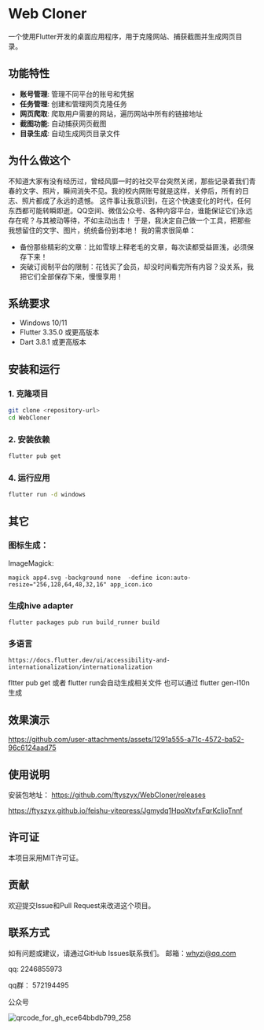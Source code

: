# Web Cloner

一个使用Flutter开发的桌面应用程序，用于克隆网站、捕获截图并生成网页目录。

## 功能特性

- **账号管理**: 管理不同平台的账号和凭据
- **任务管理**: 创建和管理网页克隆任务
- **网页爬取**:  爬取用户需要的网站，遍历网站中所有的链接地址
- **截图功能**: 自动捕获网页截图 
- **目录生成**: 自动生成网页目录文件

## 为什么做这个
不知道大家有没有经历过，曾经风靡一时的社交平台突然关闭，那些记录着我们青春的文字、照片，瞬间消失不见。我的校内网账号就是这样，关停后，所有的日志、照片都成了永远的遗憾。
这件事让我意识到，在这个快速变化的时代，任何东西都可能转瞬即逝。QQ空间、微信公众号、各种内容平台，谁能保证它们永远存在呢？与其被动等待，不如主动出击！
于是，我决定自己做一个工具，把那些我想留住的文字、图片，统统备份到本地！
我的需求很简单：

- 备份那些精彩的文章：比如雪球上释老毛的文章，每次读都受益匪浅，必须保存下来！
- 突破订阅制平台的限制：花钱买了会员，却没时间看完所有内容？没关系，我把它们全部保存下来，慢慢享用！

## 系统要求

- Windows 10/11
- Flutter 3.35.0 或更高版本
- Dart 3.8.1 或更高版本

## 安装和运行

### 1. 克隆项目

```bash
git clone <repository-url>
cd WebCloner
```

### 2. 安装依赖

```bash
flutter pub get
```

### 4. 运行应用

```bash
flutter run -d windows
```


## 其它 

### 图标生成：

ImageMagick:

```
magick app4.svg -background none  -define icon:auto-resize="256,128,64,48,32,16" app_icon.ico
```

### 生成hive adapter

```
flutter packages pub run build_runner build

```

### 多语言

```
https://docs.flutter.dev/ui/accessibility-and-internationalization/internationalization
```

fltter pub get 或者 flutter run会自动生成相关文件
也可以通过 flutter gen-l10n  生成


## 效果演示


https://github.com/user-attachments/assets/1291a555-a71c-4572-ba52-96c6124aad75



## 使用说明
 
安装包地址：
https://github.com/ftyszyx/WebCloner/releases

https://ftyszyx.github.io/feishu-vitepress/Jgmydq1HpoXtvfxFqrKclioTnnf


 
 
## 许可证

本项目采用MIT许可证。

## 贡献

欢迎提交Issue和Pull Request来改进这个项目。

## 联系方式

如有问题或建议，请通过GitHub Issues联系我们。
邮箱：whyzi@qq.com

qq: 2246855973

qq群： 572194495

公众号

![qrcode_for_gh_ece64bbdb799_258](https://github.com/user-attachments/assets/c8e715dd-4d7f-4b8d-884d-67a2c29961b9)

  




